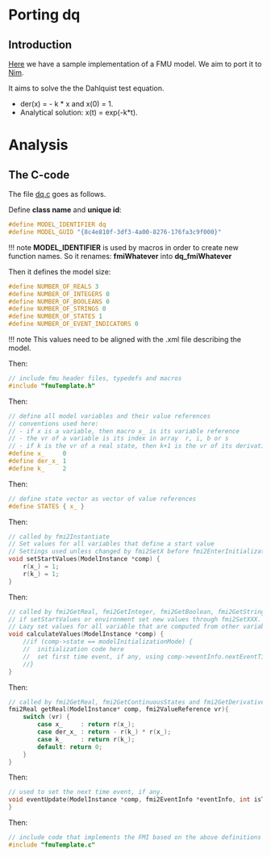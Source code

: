 # Porting dq
## Introduction
[Here](https://github.com/qtronic/fmusdk/tree/master/fmu20/src/models/dq) we have a sample implementation of a FMU model. We aim to port it to [Nim](https://nim-lang.org).

It aims to solve the the Dahlquist test equation.

- der(x) = - k * x and x(0) = 1. 
- Analytical solution: x(t) = exp(-k*t).

# Analysis
## The C-code
The file [dq.c](https://github.com/qtronic/fmusdk/blob/master/fmu20/src/models/dq/dq.c) goes as follows.

Define **class name** and **unique id**:
```c
#define MODEL_IDENTIFIER dq
#define MODEL_GUID "{8c4e810f-3df3-4a00-8276-176fa3c9f000}"
```
!!! note
    **MODEL_IDENTIFIER**  is used by macros in order to create new function names. So it renames: **fmiWhatever** into **dq_fmiWhatever**

Then it defines the model size:
```c
#define NUMBER_OF_REALS 3
#define NUMBER_OF_INTEGERS 0
#define NUMBER_OF_BOOLEANS 0
#define NUMBER_OF_STRINGS 0
#define NUMBER_OF_STATES 1
#define NUMBER_OF_EVENT_INDICATORS 0
```

!!! note
    This values need to be aligned with the .xml file describing the model.

Then:
```c
// include fmu header files, typedefs and macros
#include "fmuTemplate.h"
```

Then:
```c
// define all model variables and their value references
// conventions used here:
// - if x is a variable, then macro x_ is its variable reference
// - the vr of a variable is its index in array  r, i, b or s
// - if k is the vr of a real state, then k+1 is the vr of its derivative
#define x_     0
#define der_x_ 1
#define k_     2
```

Then:
```c
// define state vector as vector of value references
#define STATES { x_ }
```

Then:
```c
// called by fmi2Instantiate
// Set values for all variables that define a start value
// Settings used unless changed by fmi2SetX before fmi2EnterInitializationMode
void setStartValues(ModelInstance *comp) {
    r(x_) = 1;
    r(k_) = 1;
}
```

Then:
```c
// called by fmi2GetReal, fmi2GetInteger, fmi2GetBoolean, fmi2GetString, fmi2ExitInitialization
// if setStartValues or environment set new values through fmi2SetXXX.
// Lazy set values for all variable that are computed from other variables.
void calculateValues(ModelInstance *comp) {
    //if (comp->state == modelInitializationMode) {
    //  initialization code here
    //  set first time event, if any, using comp->eventInfo.nextEventTime
    //}
}
```

Then:
```c
// called by fmi2GetReal, fmi2GetContinuousStates and fmi2GetDerivatives
fmi2Real getReal(ModelInstance* comp, fmi2ValueReference vr){
    switch (vr) {
        case x_     : return r(x_);
        case der_x_ : return - r(k_) * r(x_);
        case k_     : return r(k_);
        default: return 0;
    }
}
```

Then:
```c
// used to set the next time event, if any.
void eventUpdate(ModelInstance *comp, fmi2EventInfo *eventInfo, int isTimeEvent, int isNewEventIteration) {
} 
```

Then:
```c
// include code that implements the FMI based on the above definitions
#include "fmuTemplate.c"
```